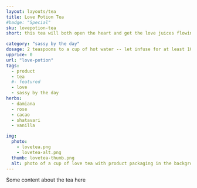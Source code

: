```yaml
---
layout: layouts/tea
title: Love Potion Tea
#badge: "Special"
sku: lovepotion-tea
short: this tea will both open the heart and get the love juices flowing

category: "sassy by the day"
dosage: 2 teaspoons to a cup of hot water -- let infuse for at least 10 minutes before drinking.
upprice: 0
url: "love-potion"
tags: 
  - product
  - tea
  #- featured
  - love
  - sassy by the day
herbs:
  - damiana
  - rose
  - cacao
  - shatavari
  - vanilla

img: 
  photo:
    - lovetea.png
    - lovetea-alt.png
  thumb: lovetea-thumb.png
  alt: photo of a cup of love tea with product packaging in the background.
---
```


Some content about the tea here